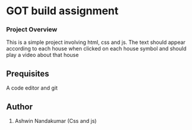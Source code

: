 # GOT build assignment

### Project Overview

This is a simple project involving html, css and js. The text should appear according to each house when 
clicked on each house symbol and should play a video about that house

## Prequisites

A code editor and git


## Author

1. Ashwin Nandakumar (Css and js)

